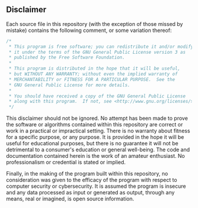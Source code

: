 ## Disclaimer

Each source file in this repository (with the exception of those missed by mistake) contains the following comment, or some variation thereof:

```C
/*
 * This program is free software; you can redistribute it and/or modify
 * it under the terms of the GNU General Public License version 3 as
 * published by the Free Software Foundation.
 *
 * This program is distributed in the hope that it will be useful,
 * but WITHOUT ANY WARRANTY; without even the implied warranty of
 * MERCHANTABILITY or FITNESS FOR A PARTICULAR PURPOSE.  See the
 * GNU General Public License for more details.
 *
 * You should have received a copy of the GNU General Public License
 * along with this program.  If not, see <http://www.gnu.org/licenses/>.
 */
```

This disclaimer should not be ignored. No attempt has been made to prove the software or algorithms contained within this repository are correct or work in a practical or impractical setting. There is no warranty about fitness for a specific purpose, or any purpose. It is provided in the hope it will be useful for educational purposes, but there is no guarantee it will not be detrimental to a consumer's education or general well-being. The code and documentation contained herein is the work of an amateur enthusiast. No professionalism or credential is stated or implied.

Finally, in the making of the program built within this repository, no consideration was given to the efficacy of the program with respect to computer security or cybersecurity. It is assumed the program is insecure and any data processed as input or generated as output, through any means, real or imagined, is open source information.

